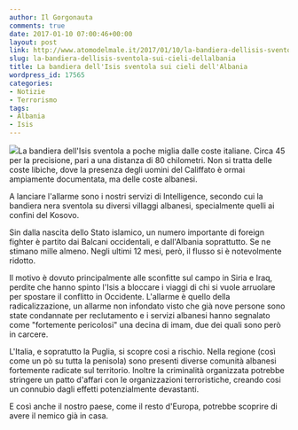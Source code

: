 ```yaml
---
author: Il Gorgonauta
comments: true
date: 2017-01-10 07:00:46+00:00
layout: post
link: http://www.atomodelmale.it/2017/01/10/la-bandiera-dellisis-sventola-sui-cieli-dellalbania/
slug: la-bandiera-dellisis-sventola-sui-cieli-dellalbania
title: La bandiera dell'Isis sventola sui cieli dell'Albania
wordpress_id: 17565
categories:
- Notizie
- Terrorismo
tags:
- Albania
- Isis
---
```


![](http://www.atomodelmale.it/wp-content/uploads/2017/01/Isis-300x224.jpg)La bandiera dell'Isis sventola a poche miglia dalle coste italiane. Circa 45 per la precisione, pari a una distanza di 80 chilometri. Non si tratta delle coste libiche, dove la presenza degli uomini del Califfato è ormai ampiamente documentata, ma delle coste albanesi.

A lanciare l'allarme sono i nostri servizi di Intelligence, secondo cui la bandiera nera sventola su diversi villaggi albanesi, specialmente quelli ai confini del Kosovo.


Sin dalla nascita dello Stato islamico, un numero importante di foreign fighter è partito dai Balcani occidentali, e dall'Albania soprattutto. Se ne stimano mille almeno. Negli ultimi 12 mesi, però, il flusso si è notevolmente ridotto.

Il motivo è dovuto principalmente alle sconfitte sul campo in Siria e Iraq, perdite che hanno spinto l'Isis a bloccare i viaggi di chi si vuole arruolare per spostare il conflitto in Occidente. L'allarme è quello della radicalizzazione, un allarme non infondato visto che già nove persone sono state condannate per reclutamento e i servizi albanesi hanno segnalato come "fortemente pericolosi" una decina di imam, due dei quali sono però in carcere.

L'Italia, e sopratutto la Puglia, si scopre cosi a rischio. Nella regione (così come un pò su tutta la penisola) sono presenti diverse comunità albanesi fortemente radicate sul territorio. Inoltre la criminalità organizzata potrebbe stringere un patto d'affari con le organizzazioni terroristiche, creando cosi un connubio dagli effetti potenzialmente devastanti.

E così anche il nostro paese, come il resto d'Europa, potrebbe scoprire di avere il nemico già in casa.
